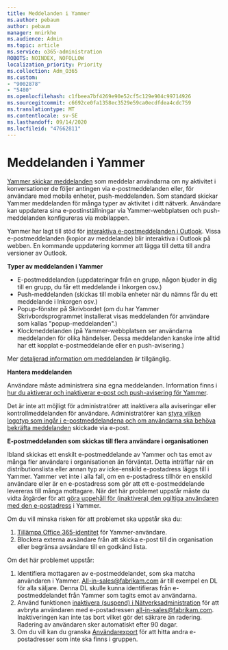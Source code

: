 ```yaml
---
title: Meddelanden i Yammer
ms.author: pebaum
author: pebaum
manager: mnirkhe
ms.audience: Admin
ms.topic: article
ms.service: o365-administration
ROBOTS: NOINDEX, NOFOLLOW
localization_priority: Priority
ms.collection: Adm_O365
ms.custom:
- "9002878"
- "5480"
ms.openlocfilehash: c1fbeea7bf4269e90e52cf5c129e904c99714926
ms.sourcegitcommit: c6692ce0fa1358ec3529e59ca0ecdfdea4cdc759
ms.translationtype: MT
ms.contentlocale: sv-SE
ms.lasthandoff: 09/14/2020
ms.locfileid: "47662811"
---
```

# <a name="notifications-in-yammer"></a>Meddelanden i Yammer

[Yammer skickar meddelanden](https://support.microsoft.com/en-gb/office/enable-or-disable-yammer-email-and-phone-notifications-93e530e0-189f-4768-8f28-7683d48cc996) som meddelar användarna om ny aktivitet i konversationer de följer antingen via e-postmeddelanden eller, för användare med mobila enheter, push-meddelanden. Som standard skickar Yammer meddelanden för många typer av aktivitet i ditt nätverk. Användare kan uppdatera sina e-postinställningar via Yammer-webbplatsen och push-meddelanden konfigureras via mobilappen. 

Yammer har lagt till stöd för [interaktiva e-postmeddelanden i Outlook](https://techcommunity.microsoft.com/t5/outlook-blog/interactive-yammer-emails-in-outlook-on-the-web-are-here/ba-p/1209420). Vissa e-postmeddelanden (kopior av meddelande) blir interaktiva i Outlook på webben. En kommande uppdatering kommer att lägga till detta till andra versioner av Outlook.

**Typer av meddelanden i Yammer**

- E-postmeddelanden (uppdateringar från en grupp, någon bjuder in dig till en grupp, du får ett meddelande i Inkorgen osv.)
- Push-meddelanden (skickas till mobila enheter när du nämns får du ett meddelande i Inkorgen osv.)
- Popup-fönster på Skrivbordet (om du har Yammer Skrivbordsprogrammet installerat visas meddelanden för användare som kallas "popup-meddelanden".)
- Klockmeddelanden (på Yammer-webbplatsen ser användarna meddelanden för olika händelser. Dessa meddelanden kanske inte alltid har ett kopplat e-postmeddelande eller en push-avisering.)

Mer [detaljerad information om meddelanden](https://support.microsoft.com/en-gb/office/enable-or-disable-yammer-email-and-phone-notifications-93e530e0-189f-4768-8f28-7683d48cc996) är tillgänglig.

**Hantera meddelanden**

Användare måste administrera sina egna meddelanden. Information finns i [hur du aktiverar och inaktiverar e-post och push-avisering för Yammer](https://support.microsoft.com/en-gb/office/enable-or-disable-yammer-email-and-phone-notifications-93e530e0-189f-4768-8f28-7683d48cc996). 

Det är inte att möjligt för administratörer att inaktivera alla aviseringar eller kontrollmeddelanden för användare. Administratörer kan [styra vilken logotyp som ingår i e-postmeddelandena och om användarna ska behöva bekräfta meddelanden](https://docs.microsoft.com/yammer/configure-your-yammer-network/configure-email-and-yammer) skickade via e-post.

**E-postmeddelanden som skickas till flera användare i organisationen**

Ibland skickas ett enskilt e-postmeddelande av Yammer och tas emot av många fler användare i organisationen än förväntat. Detta inträffar när en distributionslista eller annan typ av icke-enskild e-postadress läggs till i Yammer. Yammer vet inte i alla fall, om en e-postadress tillhör en enskild användare eller är en e-postadress som gör att ett e-postmeddelande levereras till många mottagare. När det här problemet uppstår måste du vidta åtgärder för att [göra uppehåll för (inaktivera) den ogiltiga användaren med den e-postadress](https://docs.microsoft.com/yammer/manage-yammer-users/add-block-or-remove-users#remove-users) i Yammer. 

Om du vill minska risken för att problemet ska uppstår ska du:

1. [Tillämpa Office 365-identitet](https://docs.microsoft.com/yammer/configure-your-yammer-network/enforce-office-365-identity) för Yammer-användare.
2. Blockera externa avsändare från att skicka e-post till din organisation eller begränsa avsändare till en godkänd lista.

Om det här problemet uppstår:

1. Identifiera mottagaren av e-postmeddelandet, som ska matcha användaren i Yammer. All-in-sales@fabrikam.com är till exempel en DL för alla säljare. Denna DL skulle kunna identifieras från e-postmeddelandet från Yammer som tagits emot av användarna.
2. Använd funktionen [inaktivera (suspend) i Nätverksadministration](https://docs.microsoft.com/yammer/manage-yammer-users/add-block-or-remove-users#remove-users) för att avbryta användaren med e-postadressen all-in-sales@fabrikam.com. Inaktiveringen kan inte tas bort vilket gör det säkrare än radering. Radering av användaren sker automatiskt efter 90 dagar.
3. Om du vill kan du granska [Användarexport](https://docs.microsoft.com/yammer/manage-security-and-compliance/export-yammer-enterprise-data#ExportUsers) för att hitta andra e-postadresser som inte ska finns i gruppen.
